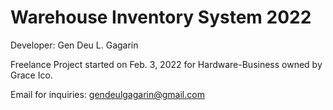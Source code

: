 # Warehouse Inventory System 2022

Developer: Gen Deu L. Gagarin

Freelance Project started on Feb. 3, 2022 for
Hardware-Business owned by Grace Ico.

Email for inquiries: gendeulgagarin@gmail.com
